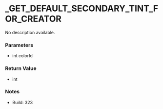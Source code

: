 # _GET_DEFAULT_SECONDARY_TINT_FOR_CREATOR

No description available.

### Parameters
* int colorId

### Return Value
* int

### Notes
* Build: 323

